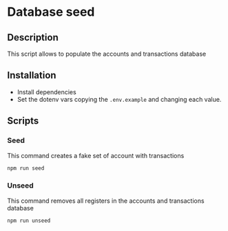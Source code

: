 # Database seed

## Description

This script allows to populate the accounts and transactions database

## Installation

* Install dependencies
* Set the dotenv vars copying the `.env.example` and changing each value.

## Scripts

### Seed

This command creates a fake set of account with transactions

```bash
npm run seed
```

### Unseed

This command removes all registers in the accounts and transactions database

```bash
npm run unseed
```
